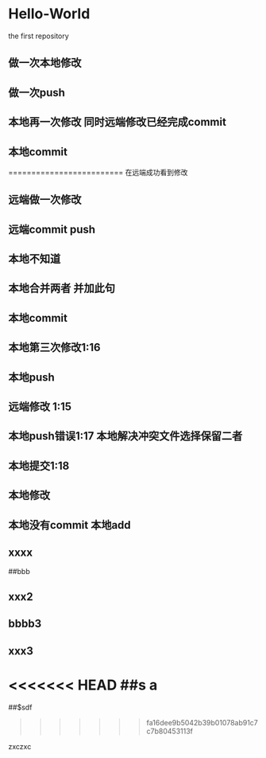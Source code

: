 # Hello-World
the first repository
## 做一次本地修改
## 做一次push
## 本地再一次修改 同时远端修改已经完成commit 
## 本地commit
========================= 在远端成功看到修改

## 远端做一次修改
## 远端commit push
## 本地不知道

## 本地合并两者 并加此句 
## 本地commit

## 本地第三次修改1:16 
## 本地push 
## 远端修改 1:15

## 本地push错误1:17 本地解决冲突文件选择保留二者 
## 本地提交1:18 

## 本地修改
## 本地没有commit 本地add

## xxxx

##bbb
## xxx2
## bbbb3
## xxx3
<<<<<<< HEAD
##s a 
=======

##$sdf
>>>>>>> fa16dee9b5042b39b01078ab91c7c7b80453113f

zxczxc